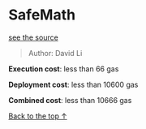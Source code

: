 # SafeMath
[see the source](https://github.com/FriendlyUser/solidity-smart-contracts/tree/master/contracts/util/SafeMath.sol)
>
> Author: David  Li


**Execution cost**: less than 66 gas

**Deployment cost**: less than 10600 gas

**Combined cost**: less than 10666 gas





[Back to the top ↑](#safemath)
